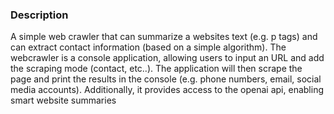 ### Description

A simple web crawler that can summarize a websites text (e.g. p tags) and can extract contact information (based on a simple algorithm).
The webcrawler is a console application, allowing users to input an URL and add the scraping mode (contact, etc..). The application will then scrape the page and print the results in the console (e.g. phone numbers, email, social media accounts). Additionally, it provides access to the openai api, enabling smart website summaries




